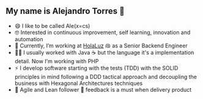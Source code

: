 ## My name is Alejandro Torres 👋

- 😄 I like to be called Ale(x=cs)
- 🤓 Interested in continuous improvement, self learning, innovation and automation
- 🔭 Currently, I’m working at [HolaLuz](https://github.com/holaluz) <img src="https://avatars.githubusercontent.com/u/18170344?s=64&amp;v=4" alt="@holaluz" size="14" height="14" width="14" data-view-component="true" class="avatar"/> as a Senior Backend Engineer
- 🧑‍🏭 I usually worked with Java :coffee: but the language it's a implementation detail. Now I'm working with PHP
- ⚡ I develop software starting with the tests (TDD) with the SOLID principles in mind following a DDD tactical approach and decoupling the business with Hexagonal Architectures techniques
- 🚚 Agile and Lean follower :arrows_counterclockwise: feedback is a must when delivery product

<!--
**atorfan/atorfan** is a ✨ _special_ ✨ repository because its `README.md` (this file) appears on your GitHub profile.

Here are some ideas to get you started:

- 🔭 I’m currently working on ...
- 🌱 I’m currently learning ...
- 👯 I’m looking to collaborate on ...
- 🤔 I’m looking for help with ...
- 💬 Ask me about ...
- 📫 How to reach me: ...
- 😄 Pronouns: ...
- ⚡ Fun fact: ...
-->
